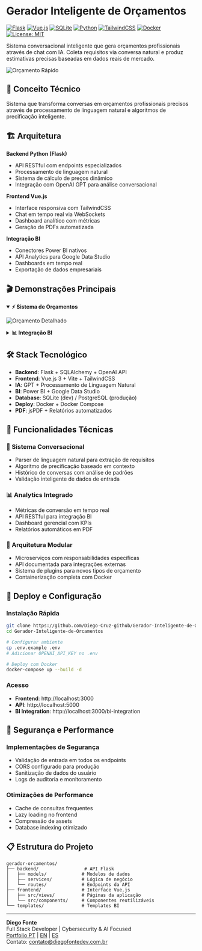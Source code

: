 # Gerador Inteligente de Orçamentos

[![Flask](https://img.shields.io/badge/Flask-2.x-green.svg)](https://flask.palletsprojects.com/)
[![Vue.js](https://img.shields.io/badge/Vue.js-3.x-brightgreen.svg)](https://vuejs.org/)
[![SQLite](https://img.shields.io/badge/SQLite-3.x-lightblue.svg)](https://sqlite.org/)
[![Python](https://img.shields.io/badge/Python-3.9+-blue.svg)](https://python.org/)
[![TailwindCSS](https://img.shields.io/badge/TailwindCSS-3.x-blue.svg)](https://tailwindcss.com/)
[![Docker](https://img.shields.io/badge/Docker-20.x-blue.svg)](https://docker.com/)
[![License: MIT](https://img.shields.io/badge/License-MIT-yellow.svg)](https://opensource.org/licenses/MIT)

Sistema conversacional inteligente que gera orçamentos profissionais através de chat com IA. Coleta requisitos via conversa natural e produz estimativas precisas baseadas em dados reais de mercado.

![Orçamento Rápido](Screenshots%20e%20vídeos/Orçamento-Rápido.gif)

## 🎯 Conceito Técnico

Sistema que transforma conversas em orçamentos profissionais precisos através de processamento de linguagem natural e algoritmos de precificação inteligente.

## 🏗️ Arquitetura

**Backend Python (Flask)**
- API RESTful com endpoints especializados
- Processamento de linguagem natural
- Sistema de cálculo de preços dinâmico
- Integração com OpenAI GPT para análise conversacional

**Frontend Vue.js**
- Interface responsiva com TailwindCSS
- Chat em tempo real via WebSockets
- Dashboard analítico com métricas
- Geração de PDFs automatizada

**Integração BI**
- Conectores Power BI nativos
- API Analytics para Google Data Studio
- Dashboards em tempo real
- Exportação de dados empresariais

## 🎬 Demonstrações Principais

<details open>
<summary><strong>⚡ Sistema de Orçamentos</strong></summary>

![Orçamento Detalhado](Screenshots%20e%20vídeos/OrçamentoDetalhado.gif)

</details>

<details>
<summary><strong>📊 Integração BI</strong></summary>

![Integração com Power BI](Screenshots%20e%20vídeos/integração-com-powerbi.gif)

</details>

## 🛠️ Stack Tecnológico

- **Backend**: Flask + SQLAlchemy + OpenAI API
- **Frontend**: Vue.js 3 + Vite + TailwindCSS  
- **IA**: GPT + Processamento de Linguagem Natural
- **BI**: Power BI + Google Data Studio
- **Database**: SQLite (dev) / PostgreSQL (produção)
- **Deploy**: Docker + Docker Compose
- **PDF**: jsPDF + Relatórios automatizados

## 🚀 Funcionalidades Técnicas

### 💬 Sistema Conversacional
- Parser de linguagem natural para extração de requisitos
- Algoritmo de precificação baseado em contexto
- Histórico de conversas com análise de padrões
- Validação inteligente de dados de entrada

### 📊 Analytics Integrado
- Métricas de conversão em tempo real
- API RESTful para integração BI
- Dashboard gerencial com KPIs
- Relatórios automáticos em PDF

### 🔧 Arquitetura Modular
- Microserviços com responsabilidades específicas
- API documentada para integrações externas
- Sistema de plugins para novos tipos de orçamento
- Containerização completa com Docker

## 🐳 Deploy e Configuração

### Instalação Rápida
```bash
git clone https://github.com/Diego-Cruz-github/Gerador-Inteligente-de-Orcamentos.git
cd Gerador-Inteligente-de-Orcamentos

# Configurar ambiente
cp .env.example .env
# Adicionar OPENAI_API_KEY no .env

# Deploy com Docker
docker-compose up --build -d
```

### Acesso
- **Frontend**: http://localhost:3000
- **API**: http://localhost:5000
- **BI Integration**: http://localhost:3000/bi-integration

## 🔐 Segurança e Performance

### Implementações de Segurança
- Validação de entrada em todos os endpoints
- CORS configurado para produção
- Sanitização de dados do usuário
- Logs de auditoria e monitoramento

### Otimizações de Performance
- Cache de consultas frequentes
- Lazy loading no frontend
- Compressão de assets
- Database indexing otimizado

## 📋 Estrutura do Projeto

```
gerador-orcamentos/
├── backend/                 # API Flask
│   ├── models/             # Modelos de dados
│   ├── services/           # Lógica de negócio
│   └── routes/             # Endpoints da API
├── frontend/               # Interface Vue.js
│   ├── src/views/          # Páginas da aplicação
│   └── src/components/     # Componentes reutilizáveis
└── templates/              # Templates BI
```

---

**Diego Fonte**  
Full Stack Developer | Cybersecurity & AI Focused  
[Portfolio PT](https://diegofontedev.com.br/) | [EN](https://diegofontedev.com.br/index-en.html) | [ES](https://diegofontedev.com.br/index-es.html)  
Contato: contato@diegofontedev.com.br